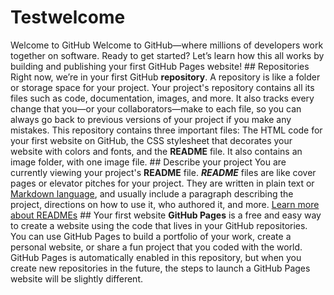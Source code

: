 # Testwelcome
Welcome to GitHub  Welcome to GitHub—where millions of developers work together on software. Ready to get started? Let’s learn how this all works by building and publishing your first GitHub Pages website!  ## Repositories  Right now, we’re in your first GitHub **repository**. A repository is like a folder or storage space for your project. Your project's repository contains all its files such as code, documentation, images, and more. It also tracks every change that you—or your collaborators—make to each file, so you can always go back to previous versions of your project if you make any mistakes.  This repository contains three important files: The HTML code for your first website on GitHub, the CSS stylesheet that decorates your website with colors and fonts, and the **README** file. It also contains an image folder, with one image file.  ## Describe your project  You are currently viewing your project's **README** file. **_README_** files are like cover pages or elevator pitches for your project. They are written in plain text or [Markdown language](https://guides.github.com/features/mastering-markdown/), and usually include a paragraph describing the project, directions on how to use it, who authored it, and more.  [Learn more about READMEs](https://help.github.com/en/articles/about-readmes)  ## Your first website  **GitHub Pages** is a free and easy way to create a website using the code that lives in your GitHub repositories. You can use GitHub Pages to build a portfolio of your work, create a personal website, or share a fun project that you coded with the world. GitHub Pages is automatically enabled in this repository, but when you create new repositories in the future, the steps to launch a GitHub Pages website will be slightly different.

